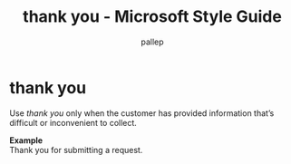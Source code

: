 ﻿---
title: thank you - Microsoft Style Guide
author: pallep
ms.author: pallep
ms.date: 01/19/2018
ms.topic: article
ms.prod: non-product-specific
---

# thank you

Use *thank you* only when the customer has provided information that’s difficult or inconvenient to collect.

**Example**  
Thank you for submitting a request. 
